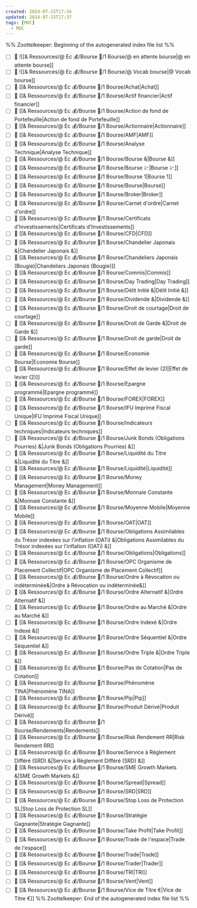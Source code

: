 ```yaml
---
created: 2024-07-15T17:34
updated: 2024-07-15T17:37
tags: [MOC]
  - MOC
---
```

%% Zoottelkeeper: Beginning of the autogenerated index file list  %%
- [ ] 📄 ![[& Ressources/@ Ec 💰/Bourse 👛/1 Bourse/@ en attente bourse|@ en attente bourse]]
- [ ] 📄 ![[& Ressources/@ Ec 💰/Bourse 👛/1 Bourse/@ Vocab bourse|@ Vocab bourse]]
- [ ] 📄 [[& Ressources/@ Ec 💰/Bourse 👛/1 Bourse/Achat|Achat]]
- [ ] 📄 [[& Ressources/@ Ec 💰/Bourse 👛/1 Bourse/Actif financier|Actif financier]]
- [ ] 📄 [[& Ressources/@ Ec 💰/Bourse 👛/1 Bourse/Action de fond de Portefeuille|Action de fond de Portefeuille]]
- [ ] 📄 [[& Ressources/@ Ec 💰/Bourse 👛/1 Bourse/Actionnaire|Actionnaire]]
- [ ] 📄 [[& Ressources/@ Ec 💰/Bourse 👛/1 Bourse/AMF|AMF]]
- [ ] 📄 [[& Ressources/@ Ec 💰/Bourse 👛/1 Bourse/Analyse Technique|Analyse Technique]]
- [ ] 📄 [[& Ressources/@ Ec 💰/Bourse 👛/1 Bourse/Bourse &|Bourse &]]
- [ ] 📄 [[& Ressources/@ Ec 💰/Bourse 👛/1 Bourse/Bourse 💹|Bourse 💹]]
- [ ] 📄 [[& Ressources/@ Ec 💰/Bourse 👛/1 Bourse/Bourse 1|Bourse 1]]
- [ ] 📄 [[& Ressources/@ Ec 💰/Bourse 👛/1 Bourse/Bourse|Bourse]]
- [ ] 📄 [[& Ressources/@ Ec 💰/Bourse 👛/1 Bourse/Broker|Broker]]
- [ ] 📄 [[& Ressources/@ Ec 💰/Bourse 👛/1 Bourse/Carnet d'ordre|Carnet d'ordre]]
- [ ] 📄 [[& Ressources/@ Ec 💰/Bourse 👛/1 Bourse/Certificats d'Investissements|Certificats d'Investissements]]
- [ ] 📄 [[& Ressources/@ Ec 💰/Bourse 👛/1 Bourse/CFD|CFD]]
- [ ] 📄 [[& Ressources/@ Ec 💰/Bourse 👛/1 Bourse/Chandelier Japonais &|Chandelier Japonais &]]
- [ ] 📄 [[& Ressources/@ Ec 💰/Bourse 👛/1 Bourse/Chandeliers Japonais (Bougie)|Chandeliers Japonais (Bougie)]]
- [ ] 📄 [[& Ressources/@ Ec 💰/Bourse 👛/1 Bourse/Commis|Commis]]
- [ ] 📄 [[& Ressources/@ Ec 💰/Bourse 👛/1 Bourse/Day Trading|Day Trading]]
- [ ] 📄 [[& Ressources/@ Ec 💰/Bourse 👛/1 Bourse/Délit Initié &|Délit Initié &]]
- [ ] 📄 [[& Ressources/@ Ec 💰/Bourse 👛/1 Bourse/Dividende &|Dividende &]]
- [ ] 📄 [[& Ressources/@ Ec 💰/Bourse 👛/1 Bourse/Droit de courtage|Droit de courtage]]
- [ ] 📄 [[& Ressources/@ Ec 💰/Bourse 👛/1 Bourse/Droit de Garde &|Droit de Garde &]]
- [ ] 📄 [[& Ressources/@ Ec 💰/Bourse 👛/1 Bourse/Droit de garde|Droit de garde]]
- [ ] 📄 [[& Ressources/@ Ec 💰/Bourse 👛/1 Bourse/Economie Bourse|Economie Bourse]]
- [ ] 📄 [[& Ressources/@ Ec 💰/Bourse 👛/1 Bourse/Effet de levier (2)|Effet de levier (2)]]
- [ ] 📄 [[& Ressources/@ Ec 💰/Bourse 👛/1 Bourse/Epargne programmé|Epargne programmé]]
- [ ] 📄 [[& Ressources/@ Ec 💰/Bourse 👛/1 Bourse/FOREX|FOREX]]
- [ ] 📄 [[& Ressources/@ Ec 💰/Bourse 👛/1 Bourse/IFU Imprimé Fiscal Unique|IFU Imprimé Fiscal Unique]]
- [ ] 📄 [[& Ressources/@ Ec 💰/Bourse 👛/1 Bourse/Indicateurs techniques|Indicateurs techniques]]
- [ ] 📄 [[& Ressources/@ Ec 💰/Bourse 👛/1 Bourse/Junk Bonds (Obligations Pourries) &|Junk Bonds (Obligations Pourries) &]]
- [ ] 📄 [[& Ressources/@ Ec 💰/Bourse 👛/1 Bourse/Liquidité du Titre &|Liquidité du Titre &]]
- [ ] 📄 [[& Ressources/@ Ec 💰/Bourse 👛/1 Bourse/Liquidité|Liquidité]]
- [ ] 📄 [[& Ressources/@ Ec 💰/Bourse 👛/1 Bourse/Money Management|Money Management]]
- [ ] 📄 [[& Ressources/@ Ec 💰/Bourse 👛/1 Bourse/Monnaie Constante &|Monnaie Constante &]]
- [ ] 📄 [[& Ressources/@ Ec 💰/Bourse 👛/1 Bourse/Moyenne Mobile|Moyenne Mobile]]
- [ ] 📄 [[& Ressources/@ Ec 💰/Bourse 👛/1 Bourse/OAT|OAT]]
- [ ] 📄 [[& Ressources/@ Ec 💰/Bourse 👛/1 Bourse/Obligations Assimilables du Trésor indexées sur l'inflation (OATi) &|Obligations Assimilables du Trésor indexées sur l'inflation (OATi) &]]
- [ ] 📄 [[& Ressources/@ Ec 💰/Bourse 👛/1 Bourse/Obligations|Obligations]]
- [ ] 📄 [[& Ressources/@ Ec 💰/Bourse 👛/1 Bourse/OPC Organisme de Placement Collectif|OPC Organisme de Placement Collectif]]
- [ ] 📄 [[& Ressources/@ Ec 💰/Bourse 👛/1 Bourse/Ordre à Révocation ou indéterminée&|Ordre à Révocation ou indéterminée&]]
- [ ] 📄 [[& Ressources/@ Ec 💰/Bourse 👛/1 Bourse/Ordre Alternatif &|Ordre Alternatif &]]
- [ ] 📄 [[& Ressources/@ Ec 💰/Bourse 👛/1 Bourse/Ordre au Marché &|Ordre au Marché &]]
- [ ] 📄 [[& Ressources/@ Ec 💰/Bourse 👛/1 Bourse/Ordre Indexé &|Ordre Indexé &]]
- [ ] 📄 [[& Ressources/@ Ec 💰/Bourse 👛/1 Bourse/Ordre Séquentiel &|Ordre Séquentiel &]]
- [ ] 📄 [[& Ressources/@ Ec 💰/Bourse 👛/1 Bourse/Ordre Triple &|Ordre Triple &]]
- [ ] 📄 [[& Ressources/@ Ec 💰/Bourse 👛/1 Bourse/Pas de Cotation|Pas de Cotation]]
- [ ] 📄 [[& Ressources/@ Ec 💰/Bourse 👛/1 Bourse/Phénomène TINA|Phénomène TINA]]
- [ ] 📄 [[& Ressources/@ Ec 💰/Bourse 👛/1 Bourse/Pip|Pip]]
- [ ] 📄 [[& Ressources/@ Ec 💰/Bourse 👛/1 Bourse/Produit Dérivé|Produit Dérivé]]
- [ ] 📄 [[& Ressources/@ Ec 💰/Bourse 👛/1 Bourse/Rendements|Rendements]]
- [ ] 📄 [[& Ressources/@ Ec 💰/Bourse 👛/1 Bourse/Risk Rendement RR|Risk Rendement RR]]
- [ ] 📄 [[& Ressources/@ Ec 💰/Bourse 👛/1 Bourse/Service à Règlement Différé (SRD) &|Service à Règlement Différé (SRD) &]]
- [ ] 📄 [[& Ressources/@ Ec 💰/Bourse 👛/1 Bourse/SME Growth Markets &|SME Growth Markets &]]
- [ ] 📄 [[& Ressources/@ Ec 💰/Bourse 👛/1 Bourse/Spread|Spread]]
- [ ] 📄 [[& Ressources/@ Ec 💰/Bourse 👛/1 Bourse/SRD|SRD]]
- [ ] 📄 [[& Ressources/@ Ec 💰/Bourse 👛/1 Bourse/Stop Loss de Protection SL|Stop Loss de Protection SL]]
- [ ] 📄 [[& Ressources/@ Ec 💰/Bourse 👛/1 Bourse/Stratégie Gagnante|Stratégie Gagnante]]
- [ ] 📄 [[& Ressources/@ Ec 💰/Bourse 👛/1 Bourse/Take Profit|Take Profit]]
- [ ] 📄 [[& Ressources/@ Ec 💰/Bourse 👛/1 Bourse/Trade de l'espace|Trade de l'espace]]
- [ ] 📄 [[& Ressources/@ Ec 💰/Bourse 👛/1 Bourse/Trade|Trade]]
- [ ] 📄 [[& Ressources/@ Ec 💰/Bourse 👛/1 Bourse/Trader|Trader]]
- [ ] 📄 [[& Ressources/@ Ec 💰/Bourse 👛/1 Bourse/TRI|TRI]]
- [ ] 📄 [[& Ressources/@ Ec 💰/Bourse 👛/1 Bourse/Vent|Vent]]
- [ ] 📄 [[& Ressources/@ Ec 💰/Bourse 👛/1 Bourse/Vice de Titre €|Vice de Titre €]]
%% Zoottelkeeper: End of the autogenerated index file list  %%
